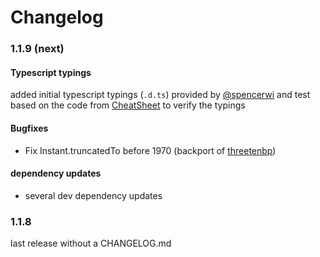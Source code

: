 Changelog
=========

### 1.1.9 (next)

#### Typescript typings

added initial typescript typings (`.d.ts`) provided by [@spencerwi](https://github.com/spencerwi) and test based on the code from [CheatSheet](CheatSheet.md) to verify the typings 

#### Bugfixes
 * Fix Instant.truncatedTo before 1970 (backport of [threetenbp](https://github.com/ThreeTen/threetenbp/commit/7e55ffc395713f75dc5b5cd9e11451902038c868))

#### dependency updates
 * several dev dependency updates
  
### 1.1.8

last release without a CHANGELOG.md 
